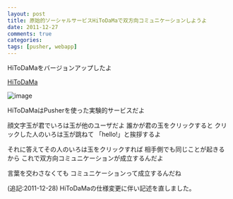 ```yaml
---
layout: post
title: 原始的ソーシャルサービスHiToDaMaで双方向コミュニケーションしようよ
date: 2011-12-27
comments: true
categories:
tags: [pusher, webapp]
---
```



HiToDaMaをバージョンアップしたよ

[HiToDaMa](http://hitodama.heroku.com/)

![image](http://img.f.hatena.ne.jp/images/fotolife/k/keyesberry/20111227/20111227215457.png)


HiToDaMaはPusherを使った実験的サービスだよ

顔文字玉が君でいろは玉が他のユーザだよ
誰かが君の玉をクリックすると
クリックした人のいろは玉が跳ねて
「hello!」と挨拶するよ

それに答えてその人のいろは玉をクリックすれば
相手側でも同じことが起きるから
これで双方向コミュニケーションが成立するんだよ

言葉を交わさなくても
コミュニケーションって成立するんだね

(追記:2011-12-28) HiToDaMaの仕様変更に伴い記述を直しました。
